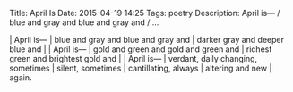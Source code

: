 Title: April Is
Date: 2015-04-19 14:25
Tags: poetry
Description: April is— / blue and gray and blue and gray and / …

| April is—
|     blue and gray and blue and gray and
|         darker gray and deeper blue and
|
| April is—
|     gold and green and gold and green and
|         richest green and brightest gold and
|
| April is—
|     verdant, daily changing, sometimes
|         silent, sometimes
|         cantillating, always
|             altering and new
|                 again.
